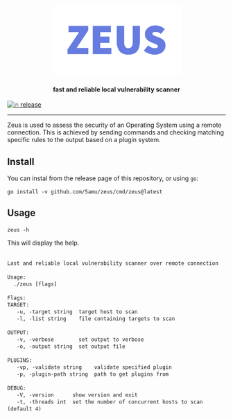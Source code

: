 <h1 align="center"><img width="300px" src="assets/cover.png" alt="Zeus"></h1>
<h4 align="center">fast and reliable local vulnerability scanner</h4>

[![🔥 release](https://github.com/5amu/zeus/actions/workflows/release.yaml/badge.svg)](https://github.com/5amu/zeus/actions/workflows/release.yaml)

---

Zeus is used to assess the security of an Operating System using a remote connection. This is achieved by sending commands and checking matching specific rules to the output based on a plugin system.

## Install

You can instal from the release page of this repository, or using `go`:

```
go install -v github.com/5amu/zeus/cmd/zeus@latest
```

## Usage

```
zeus -h
```

This will display the help.

```

Last and reliable local vulnerability scanner over remote connection

Usage:
  ./zeus [flags]

Flags:
TARGET:
   -u, -target string  target host to scan
   -l, -list string    file containing targets to scan

OUTPUT:
   -v, -verbose        set output to verbose
   -o, -output string  set output file

PLUGINS:
   -vp, -validate string    validate specified plugin
   -p, -plugin-path string  path to get plugins from

DEBUG:
   -V, -version      show version and exit
   -t, -threads int  set the number of concurrent hosts to scan (default 4)

```